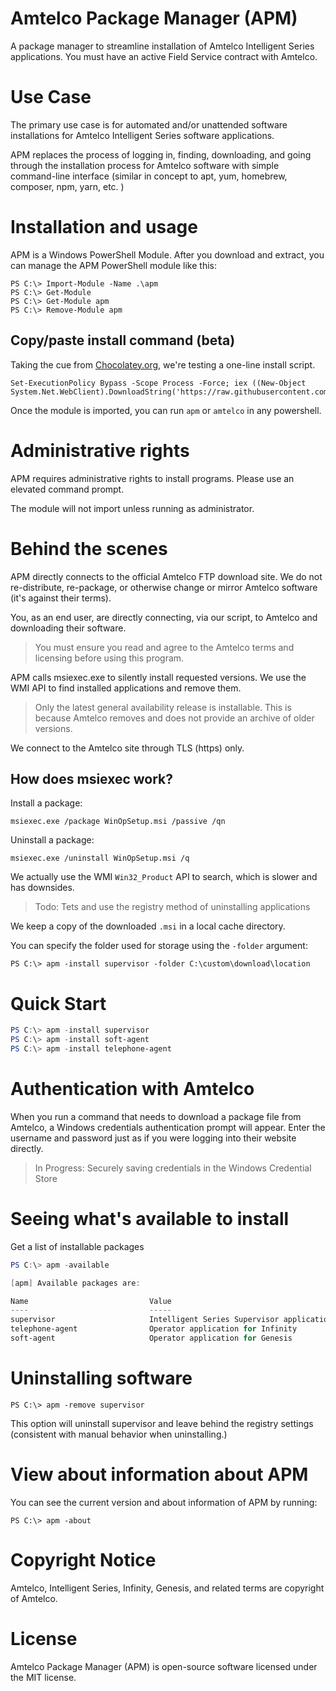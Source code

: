 
# Amtelco Package Manager (APM)

A package manager to streamline installation of Amtelco Intelligent Series applications.
You must have an active Field Service contract with Amtelco.

# Use Case

The primary use case is for automated and/or unattended software installations for Amtelco Intelligent Series software applications. 

APM replaces the process of logging in, finding, downloading, and going through the installation process for Amtelco software with simple command-line interface (similar in concept to apt, yum, homebrew, composer, npm, yarn, etc. )

# Installation and usage

APM is a Windows PowerShell Module. After you download and extract, you can manage the APM PowerShell module like this:

    PS C:\> Import-Module -Name .\apm
    PS C:\> Get-Module
    PS C:\> Get-Module apm
    PS C:\> Remove-Module apm

## Copy/paste install command (beta)

Taking the cue from [Chocolatey.org](https://chocolatey.org), we're testing a one-line install script.

    Set-ExecutionPolicy Bypass -Scope Process -Force; iex ((New-Object System.Net.WebClient).DownloadString('https://raw.githubusercontent.com/NotifiUs/apm/master/install.ps1'))


Once the module is imported, you can run `apm` or `amtelco` in any powershell.

# Administrative rights

APM requires administrative rights to install programs. Please use an elevated command prompt. 

The module will not import unless running as administrator. 


# Behind the scenes

APM directly connects to the official Amtelco FTP download site. We do not re-distribute, re-package, or otherwise change or mirror Amtelco software (it's against their terms). 

You, as an end user, are directly connecting, via our script, to Amtelco and downloading their software. 

> You must ensure you read and agree to the Amtelco terms and licensing before using this program. 

APM calls msiexec.exe to silently install requested versions. We use the WMI API to find installed applications and remove them. 

> Only the latest general availability release is installable. This is because Amtelco removes and does not provide an archive of older versions.

We connect to the Amtelco site through TLS (https) only.


## How does msiexec work?

Install a package:
   
    msiexec.exe /package WinOpSetup.msi /passive /qn

Uninstall a package:
    
    msiexec.exe /uninstall WinOpSetup.msi /q
    
We actually use the WMI `Win32_Product` API to search, which is slower and has downsides. 

> Todo: Tets and use the registry method of uninstalling applications

We keep a copy of the downloaded `.msi` in a local cache directory.

You can specify the folder used for storage using the `-folder` argument:

```console
PS C:\> apm -install supervisor -folder C:\custom\download\location
```


# Quick Start

```powershell
PS C:\> apm -install supervisor
PS C:\> apm -install soft-agent
PS C:\> apm -install telephone-agent
```
    

# Authentication with Amtelco

When you run a command that needs to download a package file from Amtelco, a Windows credentials 
authentication prompt will appear. Enter the username and password just as if you were logging into their website directly.

> In Progress: Securely saving credentials in the Windows Credential Store

# Seeing what's available to install

Get a list of installable packages

    


```powershell
PS C:\> apm -available

[apm] Available packages are:

Name                           Value
----                           -----
supervisor                     Intelligent Series Supervisor application
telephone-agent                Operator application for Infinity
soft-agent                     Operator application for Genesis

```

# Uninstalling software

    PS C:\> apm -remove supervisor

This option will uninstall supervisor and leave behind the registry settings (consistent with manual behavior when uninstalling.) 


# View about information about APM

You can see the current version and about information of APM by running:

    PS C:\> apm -about


# Copyright Notice

Amtelco, Intelligent Series, Infinity, Genesis, and related terms are copyright of Amtelco.

# License

Amtelco Package Manager (APM) is open-source software licensed under the MIT license.

